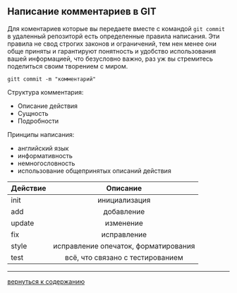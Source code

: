  ## Написание комментариев в GIT

Для коментариев которые вы передаете вместе с командой `git commit` в удаленный репозиторй есть определенные правила написания.
Эти правила не свод строгих законов и ограничений, тем нен менее они обще приняты и гарантируют понятность и удобство использования вашей информацией, что безусловно важно, раз уж вы стремитесь поделиться своим творением с миром.
```
gitt commit -m "комментарий"
```

Структура комментария:
  + Описание действия
  + Сущность
  + Подробности

Принципы написания:
  + английский язык
  + информативность
  + немногословность
  + использование общепринятых описаний действия

| **Действие**  |  **Описание**                    |
| ------------- |:--------------------------------:|
| init          | инициализация                    |
| add           | добавление                       |
| update        | изменение                        |
| fix           | исправление                      |
| style         | исправление опечаток, форматирования                                     |
| test          | всё, что связано с тестированием |


---
[вернуться к содержанию](./readme.md "read>me")